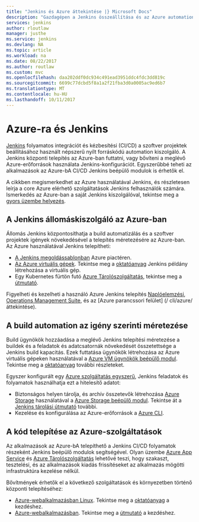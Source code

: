 ```yaml
---
title: "Jenkins és Azure áttekintése |} Microsoft Docs"
description: "Gazdagépen a Jenkins összeállítása és az Azure automation-kiszolgáló központi telepítése, majd az Azure számítási és tárolási erőforrásokat kiterjeszteni a folyamatos integrációt és telepítést (CI/CD) folyamatok."
services: jenkins
author: rloutlaw
manager: justhe
ms.service: jenkins
ms.devlang: NA
ms.topic: article
ms.workload: na
ms.date: 08/22/2017
ms.author: routlaw
ms.custom: mvc
ms.openlocfilehash: daa202ddf0dc934c491ead3951ddc4fdc3dd819c
ms.sourcegitcommit: 6699c77dcbd5f8a1a2f21fba3d0a0005ac9ed6b7
ms.translationtype: MT
ms.contentlocale: hu-HU
ms.lasthandoff: 10/11/2017
---
```

# <a name="azure-and-jenkins"></a>Azure-ra és Jenkins

[Jenkins](https://jenkins.io/) folyamatos integrációt és kézbesítési (CI/CD) a szoftver projektek beállításához használt népszerű nyílt forráskódú automation kiszolgáló. A Jenkins központi telepítés az Azure-ban futtatni, vagy bővíteni a meglévő Azure-erőforrások használata Jenkins-konfigurációt. Egyszerűbbé teheti az alkalmazások az Azure-bA CI/CD Jenkins beépülő modulok is érhetők el.

A cikkben megismerkedhet az Azure használatával Jenkins, és részletesen leírja a core Azure elérhető szolgáltatások Jenkins felhasználók számára. Ismerkedés az Azure-ban a saját Jenkins kiszolgálóval, tekintse meg a [gyors üzembe helyezés](install-jenkins-solution-template.md).

## <a name="host-your-jenkins-servers-in-azure"></a>A Jenkins állomáskiszolgáló az Azure-ban

Állomás Jenkins központosíthatja a build automatizálás és a szoftver projektek igények növekedésével a telepítés méretezésére az Azure-ban. Az Azure használatával Jenkins telepítheti:
 
- [A Jenkins megoldássablonban](install-jenkins-solution-template.md) Azure piactéren.
- [Az Azure virtuális gépek](/azure/virtual-machines/linux/overview). Tekintse meg a [oktatóanyag](/azure/virtual-machines/linux/tutorial-jenkins-github-docker-cicd) Jenkins példány létrehozása a virtuális gép.
- Egy Kubernetes fürtön futó [Azure Tárolószolgáltatás](/azure/container-service/kubernetes/container-service-kubernetes-walkthrough), tekintse meg a [útmutató](/azure/container-service/kubernetes/container-service-kubernetes-jenkin).

Figyelheti és kezelheti a használó Azure Jenkins telepítés [Naplóelemzési](/azure/log-analytics/log-analytics-overview), [Operations Management Suite](/azure/operations-management-suite/operations-management-suite-overview), és az [Azure parancssori felület] (/ cli/azure/áttekintése).

## <a name="scale-your-build-automation-on-demand"></a>A build automation az igény szerinti méretezése

Build ügynökök hozzáadása a meglévő Jenkins telepítési méretezése a buildek és a feladatok és adatcsatornák növekedését összetettsége a Jenkins build kapacitás. Ezek futtatása ügynökök létrehozása az Azure virtuális gépeken használatával a [Azure VM ügynökök beépülő modul](jenkins-azure-vm-agents.md). Tekintse meg a [oktatóanyag](/azure/jenkins/jenkins-azure-vm-agents) további részleteket.

Egyszer konfigurált egy [Azure szolgáltatás egyszerű](/azure/azure-resource-manager/resource-group-overview), Jenkins feladatok és folyamatok használhatja ezt a hitelesítő adatot:

- Biztonságos helyen tárolja, és archív összetevők létrehozása [Azure Storage](/azure/storage/common/storage-introduction) használatával a [Azure Storage beépülő modul](https://plugins.jenkins.io/windows-azure-storage). Tekintse át a [Jenkins tárolási útmutató](/azure/storage/common/storage-java-jenkins-continuous-integration-solution) további.
- Kezelése és konfigurálása az Azure-erőforrások a [Azure CLI](/azure/jenkins/execute-cli-jenkins-pipeline).

## <a name="deploy-your-code-into-azure-services"></a>A kód telepítése az Azure-szolgáltatások

Az alkalmazások az Azure-bA telepíthető a Jenkins CI/CD folyamatok részeként Jenkins beépülő modulok segítségével. Olyan üzembe [Azure App Service](/azure/app-service/) és [Azure Tárolószolgáltatás](/azure/container-service/kubernetes/) lehetővé teszi, hogy szakaszt, tesztelési, és az alkalmazások kiadás frissítéseket az alkalmazás mögötti infrastruktúra kezelése nélkül.

 Bővítmények érhetők el a következő szolgáltatások és környezetben történő központi telepítéséhez:

- [Azure-webalkalmazásban Linux](/azure/app-service/containers/app-service-linux-intro). Tekintse meg a [oktatóanyag](java-deploy-webapp-tutorial.md) a kezdéshez.
- [Azure-webalkalmazásban](/azure/app-service/app-service-web-overview). Tekintse meg a [útmutató](deploy-Jenkins-app-service-plugin.md) a kezdéshez.

